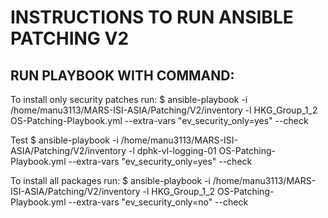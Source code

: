 # INSTRUCTIONS TO RUN ANSIBLE PATCHING V2

## RUN PLAYBOOK WITH COMMAND:

To install only security patches run:
$ ansible-playbook -i /home/manu3113/MARS-ISI-ASIA/Patching/V2/inventory -l HKG_Group_1_2 OS-Patching-Playbook.yml --extra-vars "ev_security_only=yes" --check

Test
$ ansible-playbook -i /home/manu3113/MARS-ISI-ASIA/Patching/V2/inventory -l dphk-vl-logging-01 OS-Patching-Playbook.yml --extra-vars "ev_security_only=yes" --check

To install all packages run:
$ ansible-playbook -i /home/manu3113/MARS-ISI-ASIA/Patching/V2/inventory -l HKG_Group_1_2 OS-Patching-Playbook.yml --extra-vars "ev_security_only=no" --check
